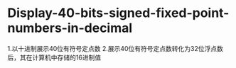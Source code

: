 # Display-40-bits-signed-fixed-point-numbers-in-decimal
1.以十进制展示40位有符号定点数
2.展示40位有符号定点数转化为32位浮点数后，其在计算机中存储的16进制值

